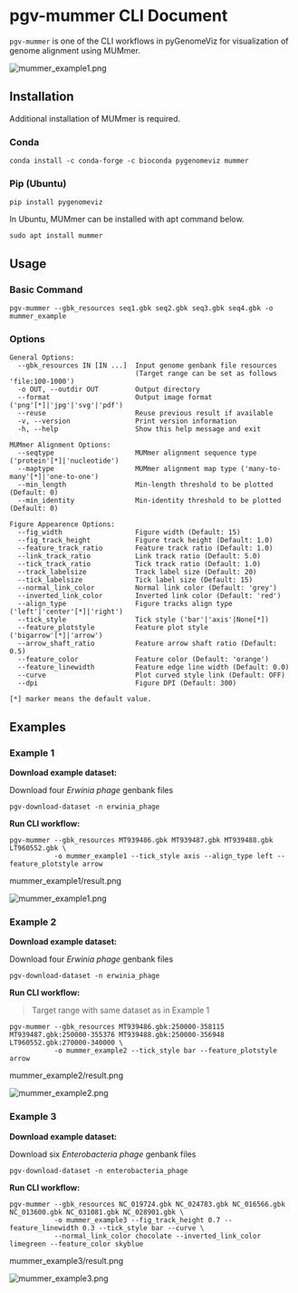 # pgv-mummer CLI Document

`pgv-mummer` is one of the CLI workflows in pyGenomeViz for
visualization of genome alignment using MUMmer.

![mummer_example1.png](../../images/mummer_example1.png)

## Installation

Additional installation of MUMmer is required.

### Conda

    conda install -c conda-forge -c bioconda pygenomeviz mummer

### Pip (Ubuntu)

    pip install pygenomeviz

In Ubuntu, MUMmer can be installed with apt command below.

    sudo apt install mummer

## Usage

### Basic Command

    pgv-mummer --gbk_resources seq1.gbk seq2.gbk seq3.gbk seq4.gbk -o mummer_example

### Options

    General Options:
      --gbk_resources IN [IN ...]  Input genome genbank file resources
                                   (Target range can be set as follows 'file:100-1000')
      -o OUT, --outdir OUT         Output directory
      --format                     Output image format ('png'[*]|'jpg'|'svg'|'pdf')
      --reuse                      Reuse previous result if available
      -v, --version                Print version information
      -h, --help                   Show this help message and exit

    MUMmer Alignment Options:
      --seqtype                    MUMmer alignment sequence type ('protein'[*]|'nucleotide')
      --maptype                    MUMmer alignment map type ('many-to-many'[*]|'one-to-one')
      --min_length                 Min-length threshold to be plotted (Default: 0)
      --min_identity               Min-identity threshold to be plotted (Default: 0)

    Figure Appearence Options:
      --fig_width                  Figure width (Default: 15)
      --fig_track_height           Figure track height (Default: 1.0)
      --feature_track_ratio        Feature track ratio (Default: 1.0)
      --link_track_ratio           Link track ratio (Default: 5.0)
      --tick_track_ratio           Tick track ratio (Default: 1.0)
      --track_labelsize            Track label size (Default: 20)
      --tick_labelsize             Tick label size (Default: 15)
      --normal_link_color          Normal link color (Default: 'grey')
      --inverted_link_color        Inverted link color (Default: 'red')
      --align_type                 Figure tracks align type ('left'|'center'[*]|'right')
      --tick_style                 Tick style ('bar'|'axis'|None[*])
      --feature_plotstyle          Feature plot style ('bigarrow'[*]|'arrow')
      --arrow_shaft_ratio          Feature arrow shaft ratio (Default: 0.5)
      --feature_color              Feature color (Default: 'orange')
      --feature_linewidth          Feature edge line width (Default: 0.0)
      --curve                      Plot curved style link (Default: OFF)
      --dpi                        Figure DPI (Default: 300)

    [*] marker means the default value.

## Examples

### Example 1

**Download example dataset:**

Download four *Erwinia phage* genbank files

    pgv-download-dataset -n erwinia_phage

**Run CLI workflow:**

    pgv-mummer --gbk_resources MT939486.gbk MT939487.gbk MT939488.gbk LT960552.gbk \
               -o mummer_example1 --tick_style axis --align_type left --feature_plotstyle arrow

mummer_example1/result.png

![mummer_example1.png](../../images/mummer_example1.png)

### Example 2

**Download example dataset:**

Download four *Erwinia phage* genbank files

    pgv-download-dataset -n erwinia_phage

**Run CLI workflow:**

> Target range with same dataset as in Example 1

    pgv-mummer --gbk_resources MT939486.gbk:250000-358115 MT939487.gbk:250000-355376 MT939488.gbk:250000-356948 LT960552.gbk:270000-340000 \
               -o mummer_example2 --tick_style bar --feature_plotstyle arrow

mummer_example2/result.png

![mummer_example2.png](../../images/mummer_example2.png)

### Example 3

**Download example dataset:**

Download six *Enterobacteria phage* genbank files

    pgv-download-dataset -n enterobacteria_phage

**Run CLI workflow:**

    pgv-mummer --gbk_resources NC_019724.gbk NC_024783.gbk NC_016566.gbk NC_013600.gbk NC_031081.gbk NC_028901.gbk \
               -o mummer_example3 --fig_track_height 0.7 --feature_linewidth 0.3 --tick_style bar --curve \
               --normal_link_color chocolate --inverted_link_color limegreen --feature_color skyblue

mummer_example3/result.png

![mummer_example3.png](../../images/mummer_example3.png)
